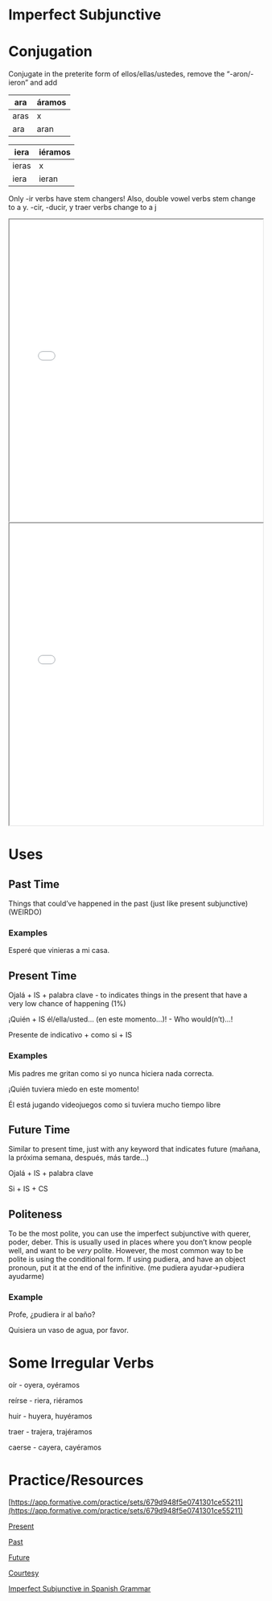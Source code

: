 # Imperfect Subjunctive

# Conjugation

Conjugate in the preterite form of ellos/ellas/ustedes, remove the “-aron/-ieron” and add

| ara | áramos |
| --- | --- |
| aras | x |
| ara | aran |

| iera | iéramos |
| --- | --- |
| ieras | x |
| iera | ieran |

Only -ir verbs have stem changers! Also, double vowel verbs stem change to a y. -cir, -ducir, y traer verbs change to a j

<iframe src="/assets/ISNotes1.pdf#toolbar=0" width="100%" height="600px"></iframe>
<iframe src="/assets/ISNotes2.pdf#toolbar=0" width="100%" height="600px"></iframe>

# Uses

## Past Time

Things that could’ve happened in the past (just like present subjunctive) (WEIRDO)

### Examples

Esperé que vinieras a mi casa.

## Present Time

Ojalá + IS + palabra clave - to indicates things in the present that have a very low chance of happening (1%)

¡Quién + IS él/ella/usted… (en este momento…)! - Who would(n’t)…!

Presente de indicativo + como si + IS

### Examples

Mis padres me gritan como si yo nunca hiciera nada correcta.

¡Quién tuviera miedo en este momento!

Él está jugando videojuegos como si tuviera mucho tiempo libre

## Future Time

Similar to present time, just with any keyword that indicates future (mañana, la próxima semana, después, más tarde…)

Ojalá + IS + palabra clave

Si + IS + CS

## Politeness

To be the most polite, you can use the imperfect subjunctive with querer, poder, deber. This is usually used in places where you don’t know people well, and want to be *very* polite. However, the most common way to be polite is using the conditional form. If using pudiera, and have an object pronoun, put it at the end of the infinitive. (me pudiera ayudar→pudiera ayudarme)

### Example

Profe, ¿pudiera ir al baño?

Quisiera un vaso de agua, por favor.

# Some Irregular Verbs

oír - oyera, oyéramos

reírse - riera, riéramos

huir - huyera, huyéramos

traer - trajera, trajéramos

caerse - cayera, cayéramos

# Practice/Resources

[https://app.formative.com/practice/sets/679d948f5e0741301ce55211](https://app.formative.com/practice/sets/679d948f5e0741301ce55211)

[Present](https://docs.google.com/presentation/d/1e3STTyE6UVd-An3rxAqVw0eQA2YrTXp6D8I16fo8H4w/edit?usp=sharing)

[Past](https://docs.google.com/presentation/d/1oi3Awlj7BTb_-9R2rksiv9-R-WjhwcZDolYWBpvLlWo/edit?usp=sharing)

[Future](https://docs.google.com/document/d/1661QEWL5xZdJOrHzSbSET5UgnxZv4ZtmyPq4kbAFpMQ/edit?usp=sharing)

[Courtesy](https://docs.google.com/presentation/d/1UvxH6ufqw-_vRFXZ2kxZqbhxEHYoOS3AafP1I8r6tiA/edit?usp=sharing)

[Imperfect Subjunctive in Spanish Grammar](https://espanol.lingolia.com/en/grammar/subjuntivo/preterito-imperfecto)